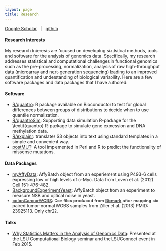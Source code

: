 ```yaml
---
layout: page
title: Research
---
```


[Google Scholar](http://scholar.google.com/citations?user=4T4qnL4AAAAJ) &nbsp; | &nbsp; 
[github](https://github.com/stephaniehicks)  

#### Research Interests
My research interests are focused on developing statistical methods, tools and software for the analysis of genomics data. Specifically, my research addresses statistical and computational challenges in functional genomics such as the pre-processing, normalization, analysis of raw high-throughput data (microarray and next-generation sequencing) leading to an improved quantification and understanding of biological variability. Here are a few software packages and data packages that I have authored:


#### Software

- [R/quantro](http://www.bioconductor.org/packages/release/bioc/html/quantro.html): R package available on Bioconductor to test for global differences between groups of distributions to decide when to use quantile normalization.
- [R/quantroSim](https://github.com/stephaniehicks/quantroSim): Supporting data simulation R-package for the \textit{quantro} R-package 
to simulate gene expression and DNA methylation data.
- [R/explainr](https://github.com/hilaryparker/explainr): translates S3 objects into text using standard templates in a simple and convenient way. 
- [postMUT](https://github.com/stephaniehicks/postMUT): A tool implemented in Perl and R to predict the functionality of missense mutations.


#### Data Packages

- [myAffyData](https://github.com/stephaniehicks/mycAffyData): AffyBatch object from an experiement using P493-6 cells expressing low or high levels of c-Myc. Data from Loven et al. (2012) Cell 151: 476-482.
- [BackgroundExperimentYeast](https://github.com/stephaniehicks/BackgroundExperimentYeast): AffyBatch object from an experiment to measure NSB and optical noise in yeast.
- [colonCancerWGBS](https://github.com/genomicsclass/colonCancerWGBS): Cov files produced from [Bismark](http://www.bioinformatics.babraham.ac.uk/projects/bismark/) after mapping six paired tumor-normal WGBS samples from Ziller et al. (2013) PMID: 23925113. Only chr22. 

#### Talks

- [Why Statistics Matters in the Analysis of Genomics Data](https://speakerdeck.com/stephaniehicks/why-statistics-matters-in-the-analysis-of-genomics-data): Presented at the LSU Computational Biology seminar and the LSUConnect event in Feb 2015. 